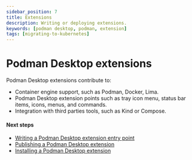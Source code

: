 ```yaml
---
sidebar_position: 7
title: Extensions
description: Writing or deploying extensions.
keywords: [podman desktop, podman, extension]
tags: [migrating-to-kubernetes]
---
```


# Podman Desktop extensions

Podman Desktop extensions contribute to:

* Container engine support, such as Podman, Docker, Lima.
* Podman Desktop extension points such as tray icon menu, status bar items, icons, menus, and commands.
* Integration with third parties tools, such as Kind or Compose.

#### Next steps

* [Writing a Podman Desktop extension entry point](extensions/write)
* [Publishing a Podman Desktop extension](extensions/publish)
* [Installing a Podman Desktop extension](extensions/install)
